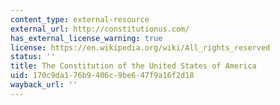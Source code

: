 ```yaml
---
content_type: external-resource
external_url: http://constitutionus.com/
has_external_license_warning: true
license: https://en.wikipedia.org/wiki/All_rights_reserved
status: ''
title: The Constitution of the United States of America
uid: 170c9da1-76b9-406c-9be6-47f9a16f2d18
wayback_url: ''
---
```

